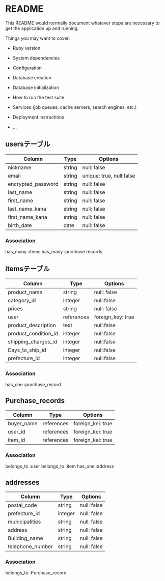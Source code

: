 # README

This README would normally document whatever steps are necessary to get the
application up and running.

Things you may want to cover:

* Ruby version

* System dependencies

* Configuration

* Database creation

* Database initialization

* How to run the test suite

* Services (job queues, cache servers, search engines, etc.)

* Deployment instructions

* ...
## usersテーブル
|Column             |Type        |Options|
|-------------------|------------|------------------------|
|nickname           | string     |null: false             |
|email              | string     |unique: true, null:false|
|encrypted_password |  string    |null: false             |
|last_name          | string     |null: false             |
|first_name         | string     |null: false             |
|last_name_kana     | string     |null: false             |
|first_name_kana    | string     |null: false             |
|birth_date         | date       |null: false             |

### Association
has_many :items
has_many :purchase records


## itemsテーブル

|Column              |Type        |Options|
|--------------------|------------|------------------|
|product_name        | string     |null: false       |
|category_id         |  integer   |null:false        |
|prices              |  string    |null: false       |
|user                | references |foreign_key: true |
|product_description |  text      |null:false        |
|product_condition_id| integer    |null:false        |
|shipping_charges_id | integer    |null:false        |
|Days_to_ship_id     |  integer   |null:false        |
|prefecture_id       |  integer   |null:false        |


### Association
has_one :purchase_record


## Purchase_records

|Column             |Type        |Options|
|-----------------|------------|------------------|
| buyer_name      | references |foreign_kei: true |
| user_id         | references |foreign_kei: true |
| item_id         | references | foreign_kei: true|
### Association

belongs_to :user
belongs_to :item
has_one :address

## addresses
|Column             |Type        |Options|
|-----------------|------------|------------|
|postal_code      | string     |null: false |
|prefecture_id    | integer    |null: false |
|municipalities   | string     |null: false |
|address          | string     |null: false |
|Building_name    | string     |null: false |
|telephone_number | string     |null: false |
### Association
belongs_to :Purchase_record